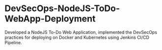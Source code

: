 # DevSecOps-NodeJS-ToDo-WebApp-Deployment
Developed a NodeJS To-Do Web Application, implemented the DevSecOps practices for deploying on Docker and Kubernetes using Jenkins CI/CD Pipeline.
